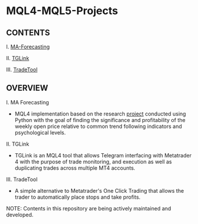 # MQL4-MQL5-Projects

## CONTENTS

I. [MA-Forecasting](https://github.com/alfarasjb/MQL4-MQL5-Projects/tree/main/MA-Forecasting)

II. [TGLink](https://github.com/alfarasjb/MQL4-MQL5-Projects/tree/main/TGLink)

III. [TradeTool](https://github.com/alfarasjb/MQL4-MQL5-Projects/tree/main/TradeTool)


## OVERVIEW

I. MA Forecasting
- MQL4 implementation based on the research [project](https://github.com/alfarasjb/Research-Main/tree/main/MA-Forecasting) conducted using Python with the goal of finding the
  significance and profitability of the weekly open price relative to common trend following indicators and
  psychological levels.

II. TGLink
- TGLink is an MQL4 tool that allows Telegram interfacing with Metatrader 4 with the purpose of trade monitoring,
  and execution as well as duplicating trades across multiple MT4 accounts.

III. TradeTool
- A simple alternative to Metatrader's One Click Trading that allows the trader to automatically place stops and take profits.



NOTE: Contents in this repository are being actively maintained and developed. 
